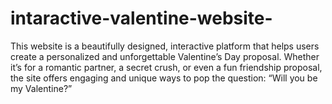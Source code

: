 # intaractive-valentine-website-
This website is a beautifully designed, interactive platform that helps users create a personalized and unforgettable Valentine’s Day proposal. Whether it’s for a romantic partner, a secret crush, or even a fun friendship proposal, the site offers engaging and unique ways to pop the question: “Will you be my Valentine?”
